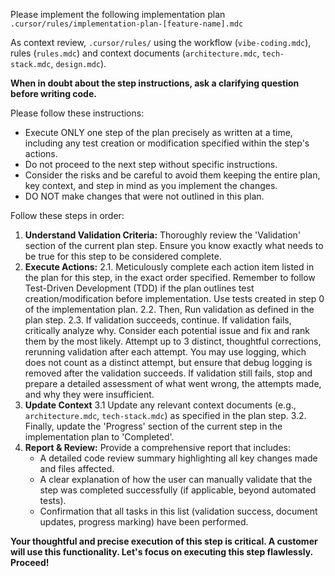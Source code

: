 <!--
<promptSpec>
    <goal>To instruct the AI editor to execute the first (or current) step of an implementation-plan-[feature-name].mdc.</goal>
    <usage>
        <scenario>Use within an AI-assisted editor (e.g., Cursor) when starting implementation of a plan.</scenario>
        <tooling>AI-assisted coding editor.</tooling>
        <placeholders>
            <placeholder name="[feature-name]">The name of the feature corresponding to the plan.</placeholder>
        </placeholders>
        <notes>Ensure the relevant implementation-plan-[feature-name].mdc is in .cursor/rules/. The AI will perform a 4-stage process for the step: Understand Validation -> Execute/Self-Correct -> Update Context (plan progress) -> Report.</notes>
    </usage>
    <nextSteps>
        <step>Thoroughly review the AI's code changes and its report for the executed step.</step>
        <step>Perform all manual validation checks defined for the step in the plan.</step>
        <step>If validation fails (despite AI self-correction), use prompt-3.5-continue-with-clarification.md. Do not proceed.</step>
        <step>If successful, move to prompt-3-continue-plan.md for the next step.</step>
    </nextSteps>
</promptSpec>
-->
Please implement the following implementation plan `.cursor/rules/implementation-plan-[feature-name].mdc`

As context review, `.cursor/rules/` using the workflow (`vibe-coding.mdc`), rules (`rules.mdc`)  and context documents (`architecture.mdc`, `tech-stack.mdc`, `design.mdc`).

**When in doubt about the step instructions, ask a clarifying question before writing code.**

Please follow these instructions:
*   Execute ONLY one step of the plan precisely as written at a time, including any test creation or modification specified within the step's actions.
*   Do not proceed to the next step without specific instructions. 
*   Consider the risks and be careful to avoid them keeping the entire plan, key context, and step in mind as you implement the changes.
*   DO NOT make changes that were not outlined in this plan.

Follow these steps in order:
1.  **Understand Validation Criteria:** Thoroughly review the 'Validation' section of the current plan step. Ensure you know exactly what needs to be true for this step to be considered complete.
2.  **Execute Actions:** 
    2.1.    Meticulously complete each action item listed in the plan for this step, in the exact order specified. Remember to follow Test-Driven Development (TDD) if the plan outlines test creation/modification before implementation. Use tests created in step 0 of the implementation plan.
    2.2.    Then, Run validation as defined in the plan step.
    2.3.    If validation succeeds, continue. If validation fails, critically analyze why. Consider each potential issue and fix and rank them by the most likely. Attempt up to 3 distinct, thoughtful corrections, rerunning validation after each attempt. You may use logging, which does not count as a distinct attempt, but ensure that debug logging is removed after the validation succeeds. If validation still fails, stop and prepare a detailed assessment of what went wrong, the attempts made, and why they were insufficient.
3.  **Update Context** 
    3.1     Update any relevant context documents (e.g., `architecture.mdc`, `tech-stack.mdc`) as specified in the plan step.
    3.2.    Finally, update the 'Progress' section of the current step in the implementation plan to 'Completed'.
4.  **Report & Review:** Provide a comprehensive report that includes:
    *   A detailed code review summary highlighting all key changes made and files affected.
    *   A clear explanation of how the user can manually validate that the step was completed successfully (if applicable, beyond automated tests).
    *   Confirmation that all tasks in this list (validation success, document updates, progress marking) have been performed.

**Your thoughtful and precise execution of this step is critical. A customer will use this functionality. Let's focus on executing this step flawlessly. Proceed!**